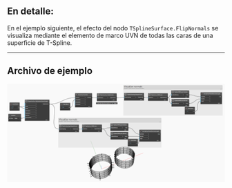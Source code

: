 ## En detalle:
En el ejemplo siguiente, el efecto del nodo `TSplineSurface.FlipNormals` se visualiza mediante el elemento de marco UVN de todas las caras de una superficie de T-Spline.
___
## Archivo de ejemplo

![TSplineSurface.FlipNormals](./Autodesk.DesignScript.Geometry.TSpline.TSplineSurface.FlipNormals_img.jpg)
